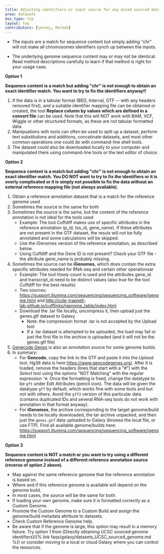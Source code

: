 ```yaml
---
title: Adjusting identifiers or input source for any mixed sourced data
area: datasets
box_type: tip
layout: faq
contributors: [jennaj, Melkeb]
---
```



- The inputs are a match for sequence content but simply adding "chr" will not make all chromosomes identifiers synch up between the inputs.

- The underlying genome sequence content may or may not be identical. Read method descriptions carefully to learn if that method is right for your usage case.

**Option 1**

**Sequence content is a match but adding "chr" is not enough to obtain an exact identifier match. You want to try to fix the identifiers anyway!!**

1. If the data is in a tabular format (BED, Interval, GTF -- with any headers removed first), and a suitable identifier mapping file can be obtained or created, the tool **Replace column by values which are defined in a convert file** can be used. Note that this will NOT work with BAM, VCF, Wiggle or other structured formats, as these are not tabular formatted data.
2. Manipuations with tools can often be used to split up a dataset, perform text substitutions and additions, concatinate datasets, and most other common operations one could do with command-line shell tools.
3. The dataset could also be downloaded locally to your computer and manipulated there using command-line tools or the text editor of choice.

**Option 2**

**Sequence content is a match but adding "chr" is not enough to obtain an exact identifier match. You DO NOT want to try to fix the identifiers or it is overly complicated or it is simply not possible to fix the data without an external reference mapping file (not always available).**

1. Obtain a reference annotation dataset that is a match for the reference genome used
2. Sometimes the source is the same for both
3. Sometimes the source is the same, but the content of the reference annotation is not ideal for the tools used
    - Example: The tool Cuffdiff makes use of specific attributes in the reference annotation (p_id, tss_id, gene_name). If these attributes are not present in the     GTF dataset, the resuls will not be fully annotated and some calculations will be skipped.
    - Use the iGenomes version of the reference annotation, as described below.
    - Using Cuffdiff and the Gene ID is not present? Check your GTF file - the attribute gene_name is probably missing.
4. Sometimes the source can be **iGenomes**, which does contain the extra specific attributes needed for RNA-seq and certain other operationsar
    - Example: The tool htseq-count is used and the attributes gene_id and transcript_id need to be distinct values (also true for the tool Cuffdiff for the best results)
    - Two sources: https://support.illumina.com/sequencing/sequencing_software/igenome.html and http://cole-trapnell-lab.github.io/cufflinks/igenome_table/index.html
    - Download the .tar file locally, uncompress it, then upload just the genes.gtf dataset to Galaxy
        - Note: the compression format .tar is not accepted by the Upload tool
        - If a .tar dataset is attempted to be uploaded, the load may fail or just the first file in the archive is uploaded (and it will not be the genes.gtf file)
5. [Genecode Genes](https://www.gencodegenes.org) is also an annotation source for some genome builds.
6. In summary:
    - For **Gencode**, copy the link to the GTF and paste it into the *Upload* tool. Hg38 data is here https://www.gencodegenes.org/. After it is loaded, remove the headers (lines that start with a "#") with the *Select* tool using the options "NOT Matching" with the regular expression `^#`. Once the formatting is fixed, change the datatype to be `gft` under Edit Attributes (pencil icon). The data will be given the datatype `gff` by default, which works fine with some tools and but not with others. Avoid the `gff3` version of this particular data (contains duplicated IDs and several RNA-seq tools do not work with annotation in that format anyway).
    - For **iGenomes**, the archive corresponding to the target genome/build needs to be locally downloaded, the tar archive unpacked, and then just the `genes.gtf` data uploaded to Galaxy (browse the local file, or use FTP). Find all available genome/builds here: https://support.illumina.com/sequencing/sequencing_software/igenome.html


**Option 3**

**Sequence content is NOT a match or you want to try using a different reference genome instead of a different reference annotation source (reverse of *option 2* above).**

- Map against the same reference genome that the reference annotation is based on.
- Where and if this reference genome is available will depend on the genome build.
- In most cases, the source will be the same for both.
- If loading your own genome, make sure it is formatted correctly as a Custom Genome.
- Promote the Custom Genome to a Custom Build and assign the genome/build metadata attribute to datasets.
- Check Custom Reference Genome help.
- Be aware that if the genome is large, this option may result in a memory failure. Try *option 1* from [Directly obtaining UCSC sourced genome identifiers]({% link faqs/galaxy/datasets_UCSC_sourced_genome.md %}) or consider moving to a local or cloud Galaxy where you can control the resources.
